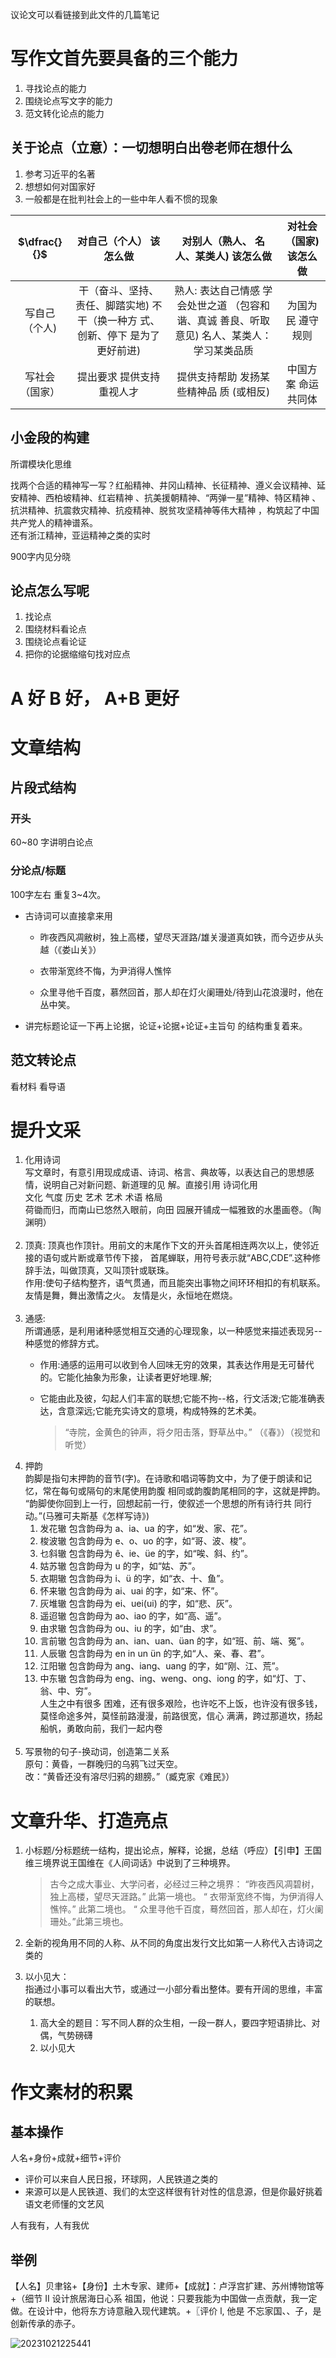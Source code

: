 议论文可以看链接到此文件的几篇笔记

# 写作文首先要具备的三个能力

1. 寻找论点的能力
2. 围绕论点写文字的能力
3. 范文转化论点的能力

## 关于论点（立意）：一切想明白出卷老师在想什么

1. 参考习近平的名著
2. 想想如何对国家好
3. 一般都是在批判社会上的一些中年人看不惯的现象

| $\dfrac{}{}$ | 对自己（个人） 该怎么做                               | 对别人（熟人、 名人、某类人) 该怎么做                               | 对社会（国家) 该怎么做 |
|:------------:|:------------------------------------------:|:--------------------------------------------------:|:------------:|
| 写自己（个人)      | 干（奋斗、坚持、 责任、脚踏实地) 不干（换一种方 式、创新、停下 是为了更好前进) | 熟人: 表达自己情感 学会处世之道 （包容和谐、真诚 善良、听取意见) 名人、某类人： 学习某类品质 | 为国为民 遵守规则    |
| 写社会（国家）      | 提出要求 提供支持 重视人才                             | 提供支持帮助 发扬某些精神品 质 (或相反)                             | 中国方案 命运共同体   |

## 小金段的构建

所谓模块化思维

找两个合适的精神写一写？红船精神、井冈山精神、长征精神、遵义会议精神、延安精神、西柏坡精神、红岩精神
、抗美援朝精神、“两弹一星”精神、特区精神 、 抗洪精神、抗震救灾精神、抗疫精神、脱贫攻坚精神等伟大精神
，构筑起了中国共产党人的精神谱系。  
还有浙江精神，亚运精神之类的实时

900字内见分晓  

## 论点怎么写呢

1. 找论点
2. 围绕材料看论点
3. 围绕论点看论证
4. 把你的论据缩缩句找对应点

# A 好 B 好， A+B 更好

# 文章结构

## 片段式结构

### 开头

60~80 字讲明白论点

### 分论点/标题

100字左右 重复3~4次。

- 古诗词可以直接拿来用
  
  - 昨夜西风凋敝树，独上高楼，望尽天涯路/雄关漫道真如铁，而今迈步从头越（《娄山关》）
  
  - 衣带渐宽终不悔，为尹消得人憔悴
  
  - 众里寻他千百度，慕然回首，那人却在灯火阑珊处/待到山花浪漫时，他在丛中笑。

- 讲完标题论证一下再上论据，论证+论据+论证+主旨句 的结构重复着来。

## 范文转论点
看材料 看导语

# 提升文采

1. 化用诗词  
    写文章时，有意引用现成成语、诗词、格言、典故等，以表达自己的思想感情，说明自己对新问题、新道理的见
   解。直接引用 诗词化用 <br> 文化 气度 历史 艺术 艺术 术语 格局<br>荷锄而归，而南山已悠然入眼前，向田
   园展开铺成一幅雅致的水墨画卷。（陶渊明）<br> <br>
2. 顶真: 顶真也作顶针。用前文的末尾作下文的开头首尾相连两次以上，使邻近接的语句或片断或章节传下接，
   首尾蝉联，用符号表示就“ABC,CDE”.这种修辞手法，叫做顶真，又叫顶针或联珠。  
   作用:使句子结构整齐，语气贯通，而且能突出事物之间环环相扣的有机联系。<br>友情是舞，舞出激情之火。
   友情是火，永恒地在燃烧。<br><br>
3. 通感:  
   所谓通感，是利用诸种感觉相互交通的心理现象，以一种感觉来描述表现另--种感觉的修辞方式。
   - 作用:通感的运用可以收到令人回味无穷的效果，其表达作用是无可替代的。它能化抽象为形象，让读者更好地理.解;
   
   - 它能由此及彼，勾起人们丰富的联想;它能不拘--格，行文活泼;它能准确表达，含意深远;它能充实诗文的意境，构成特殊的艺术美。<br>
     
     > “寺院，金黄色的钟声，将夕阳击落，野草丛中。” （《春》）（视觉和听觉）<br>
4. 押韵  
    韵脚是指句末押韵的音节(字)。在诗歌和唱词等韵文中，为了便于朗读和记忆，常在每句或隔句的末尾使用韵腹
   相同或韵腹韵尾相同的字，这就是押韵。 “韵脚使你回到上一行，回想起前一行，使叙述一个思想的所有诗行共
   同行动。”(马雅可夫斯基《怎样写诗》)
   1. 发花辙 包含韵母为 a、ia、ua 的字，如“发、家、花”。
   2. 梭波辙 包含韵母为 e、o、uo 的字，如“哥、波、梭”。
   3. 乜斜辙 包含韵母为 ê、ie、üe 的字，如“唉、斜、约”。
   4. 姑苏辙 包含韵母为 u 的字，如“姑、苏”。
   5. 衣期辙 包含韵母为 i、ü 的字，如“衣、十、鱼”。
   6. 怀来辙 包含韵母为 ai、uai 的字，如“来、怀”。
   7. 灰堆辙 包含韵母为 ei、uei(ui) 的字，如“悲、灰”。
   8. 遥迢辙 包含韵母为 ao、iao 的字，如“高、遥”。
   9. 由求辙 包含韵母为 ou、iu 的字，如“由、求”。
   10. 言前辙 包含韵母为 an、ian、uan、üan 的字，如“班、前、端、冤”。
   11. 人辰辙 包含韵母为 en in un ün 的字,如“人、亲、春、君”。
   12. 江阳辙 包含韵母为 ang、iang、uang 的字，如“刚、江、荒”。
   13. 中东辙 包含韵母为 eng、ing、weng、ong、iong 的字，如“灯、丁、翁、中、穷”。<br>人生之中有很多
       困难，还有很多艰险，也许吃不上饭，也许没有很多钱，莫怪命途多舛，莫怪前路漫漫，前路很宽，信心
       满满，跨过那道坎，扬起船帆，勇敢向前，我们一起内卷<br><br>
5. 写景物的句子-换动词，创造第二关系  
   原句：黄昏，一群晚归的乌鸦飞过天空。  
   改：“黄昏还没有溶尽归鸦的翅膀。”（臧克家《难民》）

# 文章升华、打造亮点

1. 小标题/分标题统一结构，提出论点，解释，论据，总结（呼应）【引申】王国维三境界说王国维在《人间词话》中说到了三种境界。
   
   > 古今之成大事业、大学问者，必经过三种之境界： “昨夜西风凋碧树，独上高楼，望尽天涯路。” 此第一境也。 “ 衣带渐宽终不悔，为伊消得人憔悴。” 此第二境也。 “ 众里寻他千百度，蓦然回首，那人却在，灯火阑珊处。”此第三境也。

2. 全新的视角用不同的人称、从不同的角度出发行文比如第一人称代入古诗词之类的

3. 以小见大：  
   指通过小事可以看出大节，或通过一小部分看出整体。要有开阔的思维，丰富的联想。
   
   1. 高大全的题目：写不同人群的众生相，一段一群人，要四字短语排比、对偶，气势磅礴
   2. 以小见大

# 作文素材的积累

## 基本操作

人名+身份+成就+细节+评价

- 评价可以来自人民日报，环球网，人民铁道之类的
- 来源可以是人民铁道、我们的太空这样很有针对性的信息源，但是你最好挑着语文老师懂的文艺风

人有我有，人有我优

## 举例

【人名】贝聿铭+【身份】土木专家、建师+【成就】：卢浮宫扩建、苏州博物馆等+（细节 II 设计旅居海日心系
祖国，他说：只要我能为中国做一点贡献，我一定做。在设计中，他将东方诗意融入现代建筑。+〖评价 l, 他是
不忘家国、、子，是创新传承的赤子。


![20231021225441](https://picst.sunbangyan.cn/2023/10/21/4111126872b6eed42a40a8f03a7d2e03.png)